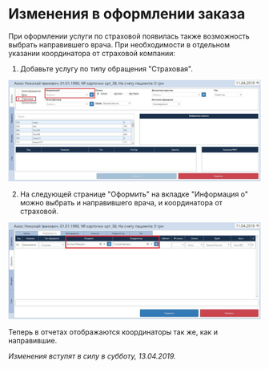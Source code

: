 # Изменения в оформлении заказа

При оформлении услуги по страховой появилась также возможность выбрать направившего врача. При необходимости в отдельном указании координатора от страховой компании:
1. Добавьте услугу по типу обращения "Страховая".   

![Image](Image/orderchanges3.jpg)

2. На следующей странице "Оформить" на вкладке "Информация о" можно выбрать и направившего врача, и координатора от страховой.

![Image](Image/orderchanges4.jpg)   

Теперь в отчетах отображаются координаторы так же, как и направившие.

*Изменения вступят в силу в субботу, 13.04.2019.*